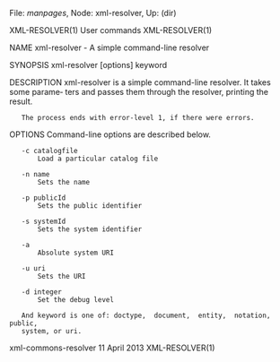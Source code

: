 File: *manpages*,  Node: xml-resolver,  Up: (dir)

XML-RESOLVER(1)                  User commands                 XML-RESOLVER(1)



NAME
       xml-resolver - A simple command-line resolver


SYNOPSIS
       xml-resolver [options] keyword


DESCRIPTION
       xml-resolver  is  a simple command-line resolver. It takes some parame‐
       ters and passes them through the resolver, printing the result.

       The process ends with error-level 1, if there were errors.


OPTIONS
       Command-line options are described below.


       -c catalogfile
           Load a particular catalog file

       -n name
           Sets the name

       -p publicId
           Sets the public identifier

       -s systemId
           Sets the system identifier

       -a
           Absolute system URI

       -u uri
           Sets the URI

       -d integer
           Set the debug level

       And keyword is one of: doctype,  document,  entity,  notation,  public,
       system, or uri.




xml-commons-resolver             11 April 2013                 XML-RESOLVER(1)
